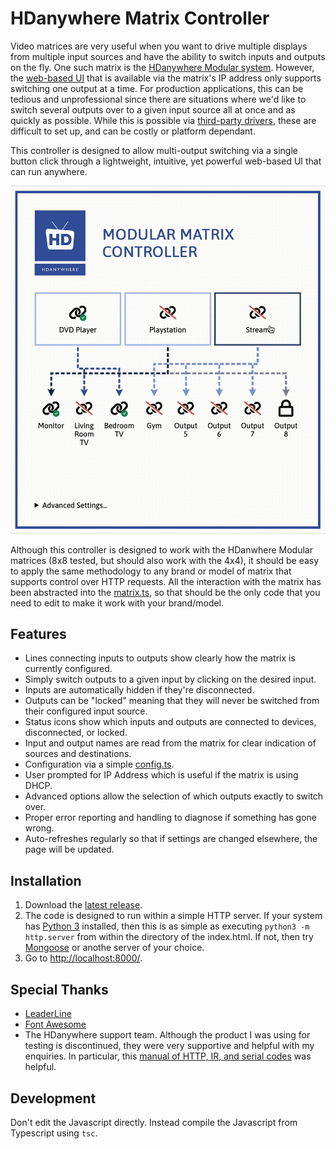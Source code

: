 # HDanywhere Matrix Controller

Video matrices are very useful when you want to drive multiple displays from multiple input sources and have the ability to switch inputs and outputs on the fly. One such matrix is the [HDanywhere Modular system](https://www.insideci.co.uk/hdanywhere-8x8-modular-matrix-to-debut-at-ise-2014.aspx). However, the [web-based UI](https://drive.google.com/file/d/0ByG6GV42ppa9RlRpRFJ0NmVBejA/view?usp=share_link&resourcekey=0-1e1_g7NtNWsVpLa1frCrqg) that is available via the matrix's IP address only supports switching one output at a time. For production applications, this can be tedious and unprofessional since there are situations where we'd like to switch several outputs over to a given input source all at once and as quickly as possible. While this is possible via [third-party drivers](http://support.hdanywhere.com/2014/03/control-drivers-for-modular-series-ip-rs232-ir-mod44-and-mod88/#more-1429), these are difficult to set up, and can be costly or platform dependant.

This controller is designed to allow multi-output switching via a single button click through a lightweight, intuitive, yet powerful web-based UI that can run anywhere.

![Screenshot](https://raw.githubusercontent.com/Machione/hdanywhere-matrix-controller/main/screenshot.gif)

Although this controller is designed to work with the HDanwhere Modular matrices (8x8 tested, but should also work with the 4x4), it should be easy to apply the same methodology to any brand or model of matrix that supports control over HTTP requests. All the interaction with the matrix has been abstracted into the [matrix.ts](./ts/matrix.ts), so that should be the only code that you need to edit to make it work with your brand/model.

## Features

- Lines connecting inputs to outputs show clearly how the matrix is currently configured.
- Simply switch outputs to a given input by clicking on the desired input.
- Inputs are automatically hidden if they're disconnected.
- Outputs can be "locked" meaning that they will never be switched from their configured input source.
- Status icons show which inputs and outputs are connected to devices, disconnected, or locked.
- Input and output names are read from the matrix for clear indication of sources and destinations.
- Configuration via a simple [config.ts](./ts/config.ts).
- User prompted for IP Address which is useful if the matrix is using DHCP.
- Advanced options allow the selection of which outputs exactly to switch over.
- Proper error reporting and handling to diagnose if something has gone wrong.
- Auto-refreshes regularly so that if settings are changed elsewhere, the page will be updated.

## Installation

1. Download the [latest release](https://github.com/Machione/hdanywhere-matrix-controller/releases/latest).
2. The code is designed to run within a simple HTTP server. If your system has [Python 3](https://www.python.org) installed, then this is as simple as executing `python3 -m http.server` from within the directory of the index.html. If not, then try [Mongoose](https://mongoose.ws/binary/) or anothe server of your choice.
3. Go to <http://localhost:8000/>.

## Special Thanks

- [LeaderLine](https://anseki.github.io/leader-line/)
- [Font Awesome](https://fontawesome.com)
- The HDanywhere support team. Although the product I was using for testing is discontinued, they were very supportive and helpful with my enquiries. In particular, this [manual of HTTP, IR, and serial codes](https://docs.google.com/document/d/12xdnd2cLizXNOwUH1vIXhhS6DVLToKhTEnpuNrifNjk/edit?usp=sharing) was helpful.

## Development

Don't edit the Javascript directly. Instead compile the Javascript from Typescript using `tsc`.
